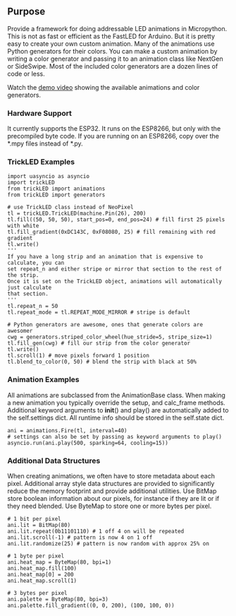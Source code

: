 ## Purpose ##
Provide a framework for doing addressable LED animations in Micropython. This is not as fast
or efficient as the FastLED for Arduino. But it is pretty easy to create your own custom animation. 
Many of the animations use Python generators for their colors.  You can make a custom 
animation by writing a color generator and passing it to an animation class like NextGen or SideSwipe.
Most of the included color generators are a dozen lines of code or less.

Watch the [demo video](https://www.youtube.com/watch?v=vLvrJPNvkvU) 
showing the available animations and color generators.

### Hardware Support 
It currently supports the ESP32. It runs on the ESP8266, but only with the precompiled byte code. 
If you are running on an ESP8266, copy over the *.mpy files instead of *.py. 

### TrickLED Examples
    import uasyncio as asyncio
    import trickLED
    from trickLED import animations
    from trickLED import generators
    
    # use TrickLED class instead of NeoPixel
    tl = trickLED.TrickLED(machine.Pin(26), 200)
    tl.fill((50, 50, 50), start_pos=0, end_pos=24) # fill first 25 pixels with white
    tl.fill_gradient(0xDC143C, 0xF08080, 25) # fill remaining with red gradient
    tl.write()
    ''' 
    If you have a long strip and an animation that is expensive to calculate, you can 
    set repeat_n and either stripe or mirror that section to the rest of the strip. 
    Once it is set on the TrickLED object, animations will automatically just calculate
    that section.
    '''
    tl.repeat_n = 50 
    tl.repeat_mode = tl.REPEAT_MODE_MIRROR # stripe is default
    
    # Python generators are awesome, ones that generate colors are awesomer
    cwg = generators.striped_color_wheel(hue_stride=5, stripe_size=1)
    tl.fill_gen(cwg) # fill our strip from the color generator
    tl.write()
    tl.scroll(1) # move pixels forward 1 position
    tl.blend_to_color(0, 50) # blend the strip with black at 50%

### Animation Examples
All animations are subclassed from the AnimationBase class. When making a new animation
you typically override the setup, and calc_frame methods. Additional keyword arguments to 
__init__() and play() are automatically added to the self.settings dict. 
All runtime info should be stored in the self.state dict.

    ani = animations.Fire(tl, interval=40)
    # settings can also be set by passing as keyword arguments to play()
    asyncio.run(ani.play(500, sparking=64, cooling=15))

### Additional Data Structures
When creating animations, we often have to store metadata about each pixel. Additional
array style data structures are provided to significantly reduce the memory footprint and 
provide additional utilities. Use BitMap store boolean information about our pixels,
for instance if they are lit or if they need blended. Use ByteMap to store one or more bytes 
per pixel.

    # 1 bit per pixel
    ani.lit = BitMap(80)
    ani.lit.repeat(0b11101110) # 1 off 4 on will be repeated 
    ani.lit.scroll(-1) # pattern is now 4 on 1 off
    ani.lit.randomize(25) # pattern is now random with approx 25% on

    # 1 byte per pixel
    ani.heat_map = ByteMap(80, bpi=1)
    ani.heat_map.fill(100)
    ani.heat_map[0] = 200
    ani.heat_map.scroll(1)

    # 3 bytes per pixel
    ani.palette = ByteMap(80, bpi=3)
    ani.palette.fill_gradient((0, 0, 200), (100, 100, 0))
    
